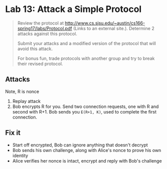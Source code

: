 Lab 13: Attack a Simple Protocol
==============================

> Review the protocol at http://www.cs.sjsu.edu/~austin/cs166-spring17/labs/Protocol.pdf (Links to an external site.).  Determine 2 attacks against this protocol.
> 
> Submit your attacks and a modified version of the protocol that will avoid this attack.
> 
> For bonus fun, trade protocols with another group and try to break their revised protocol.

## Attacks

Note, R is nonce

1. Replay attack
2. Bob encrypts R for you. Send two connection requests, one with R and second with R+1. Bob sends you `E(R+1, K)`, used to complete the first connection.

## Fix it

- Start off encrypted, Bob can ignore anything that doesn't decrypt
- Bob sends his own challenge, along with Alice's nonce to prove his own identity
- Alice verifies her nonce is intact, encrypt and reply with Bob's challenge
